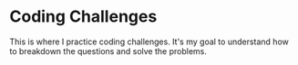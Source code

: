 # Coding Challenges

This is where I practice coding challenges. It's my goal to understand how to breakdown the questions and solve the problems.
